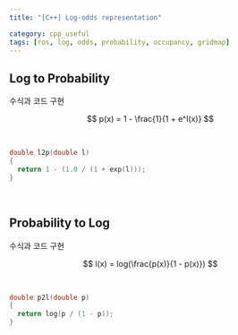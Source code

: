 ```yaml
---
title: "[C++] Log-odds representation"

category: cpp_useful
tags: [ros, log, odds, probability, occupancy, gridmap]
---
```


## Log to Probability

수식과 코드 구현

$$
p(x) = 1 - \frac{1}{1 + e^l(x)}
$$

<br/>

~~~c++
double l2p(double l)
{
  return 1 - (1.0 / (1 + exp(l)));
}
~~~

<br/>

## Probability to Log

수식과 코드 구현 <br/>

$$
l(x) = log(\frac{p(x)}{1 - p(x)})
$$

<br/>

~~~c++
double p2l(double p)
{
  return log(p / (1 - p));
}
~~~